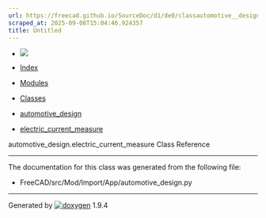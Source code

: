 ```yaml
---
url: https://freecad.github.io/SourceDoc/d1/de0/classautomotive__design_1_1electric__current__measure.html
scraped_at: 2025-09-08T15:04:46.924357
title: Untitled
---
```


  * [ ![](https://www.freecad.org/svg/logo-freecad.svg) ](https://freecadweb.org "FreeCAD")
  * [Index](../../index.html "Index")
  * [Modules](../../modules.html "Modules list")
  * [Classes](../../annotated.html "Annotated list")

  * [automotive_design](../../d4/ddf/namespaceautomotive__design.html)
  * [electric_current_measure](../../d1/de0/classautomotive__design_1_1electric__current__measure.html)

automotive_design.electric_current_measure Class Reference

* * *

The documentation for this class was generated from the following file:

  * FreeCAD/src/Mod/Import/App/automotive_design.py

* * *

Generated by
[![doxygen](../../doxygen.svg)](https://www.doxygen.org/index.html) 1.9.4

